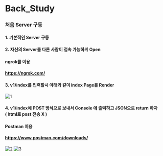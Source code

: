 # Back_Study


### 처음 Server 구동

#### 1. 기본적인 Server 구동

#### 2. 자신의 Server를 다른 사람이 접속 가능하게 Open
#### ngrok를 이용
#### https://ngrok.com/

#### 3. v1/index를 입력할시 아래와 같이 index Page를 Render
![1](https://user-images.githubusercontent.com/98307410/209441095-e79dd765-ac37-4992-96fc-e0d6c0539880.PNG)

#### 4. v1/index에 POST 방식으로 보내서 Console 에 출력하고 JSON으로 return 하자 ( html로 post 전송 X )
#### Postman 이용
#### https://www.postman.com/downloads/
![2](https://user-images.githubusercontent.com/98307410/209441368-9cd1b191-3b0b-4be9-89aa-a887149f3f42.PNG)
![3](https://user-images.githubusercontent.com/98307410/209441399-37ef3fea-ccf0-4520-b4a5-ed49f7d70139.PNG)
